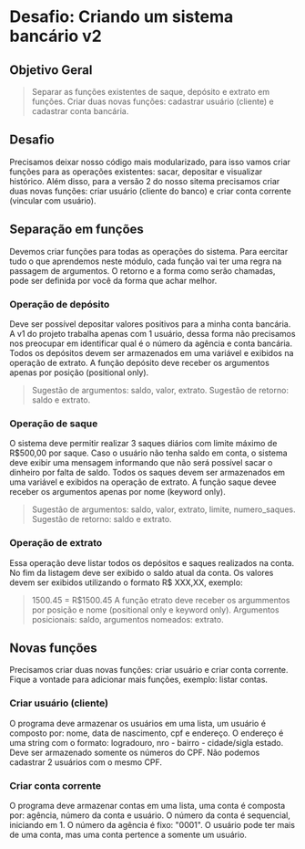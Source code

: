 # Desafio:  Criando um sistema bancário v2
## Objetivo Geral
> Separar as funções existentes de saque, depósito e extrato em funções. Criar duas novas funções: cadastrar usuário (cliente) e cadastrar conta bancária.

## Desafio
Precisamos deixar nosso código mais modularizado, para isso vamos criar funções para as operações existentes: sacar, depositar e visualizar histórico. Além disso, para a versão 2 do nosso sitema precisamos criar duas novas funções: criar usuário (cliente do banco) e criar conta corrente (vincular com usuário).

## Separação em funções
Devemos criar funções para todas as operações do sistema. Para eercitar tudo o que aprendemos neste módulo, cada função vai ter uma regra na passagem de argumentos. O retorno e a forma como serão chamadas, pode ser definida por você da forma que achar melhor.

### Operação de depósito
Deve ser possível depositar valores positivos para a minha conta bancária. A v1 do projeto trabalha apenas com 1 usuário, dessa forma não precisamos nos preocupar em identificar qual é o número da agência e conta bancária. Todos os depósitos devem ser armazenados em uma variável e exibidos na operação de extrato. A função depósito deve receber os argumentos apenas por posição (positional only). 
> Sugestão de argumentos: saldo, valor, extrato. Sugestão de retorno: saldo e extrato.

### Operação de saque
O sistema deve permitir realizar 3 saques diários com limite máximo de R$500,00 por saque. Caso o usuário não tenha saldo em conta, o sistema deve exibir uma mensagem informando que não será possível sacar o dinheiro por falta de saldo. Todos os saques devem ser armazenados em uma variável e exibidos na operação de extrato. A função saque devee receber os argumentos apenas por nome (keyword only). 
> Sugestão de argumentos: saldo, valor, extrato, limite, numero_saques. Sugestão de retorno: saldo e extrato.

### Operação de extrato
Essa operação deve listar todos os depósitos e saques realizados na conta. No fim da listagem deve ser exibido o saldo atual da conta. Os valores devem ser exibidos utilizando o formato R$ XXX,XX, exemplo:
> 1500.45 = R$1500.45
A função etrato deve receber os argummentos por posição e nome (positional only e keyword only).
> Argumentos posicionais: saldo, argumentos nomeados: extrato.

## Novas funções
Precisamos criar duas novas funções: criar usuário e criar conta corrente. Fique a vontade para adicionar mais funções, exemplo: listar contas.

### Criar usuário (cliente)
O programa deve armazenar os usuários em uma lista, um usuário é composto por: nome, data de nascimento, cpf e endereço. O endereço é uma string com o formato: logradouro, nro - bairro - cidade/sigla estado. Deve ser armazenado somente os números do CPF. Não podemos cadastrar 2 usuários com o mesmo CPF.

### Criar conta corrente
O programa deve armazenar contas em uma lista, uma conta é composta por: agência, número da conta e usuário. O número da conta é sequencial, iniciando em 1. O número da agência é fixo: "0001". O usuário pode ter mais de uma conta, mas uma conta pertence a somente um usuário.
